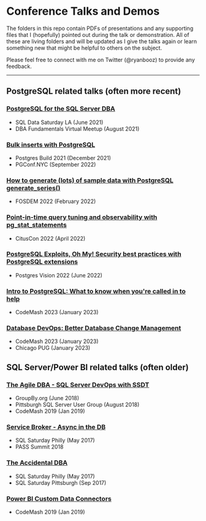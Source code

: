 # Conference Talks and Demos

The folders in this repo contain PDFs of presentations and any supporting files that I (hopefully) pointed out during the talk or demonstration. All of these are living folders and will be updated as I give the talks again or learn something new that might be helpful to others on the subject. 

Please feel free to connect with me on Twitter (@ryanbooz) to provide any feedback.

---
## PostgreSQL related talks (often more recent)

### [__PostgreSQL for the SQL Server DBA__](https://github.com/ryanbooz/Presentations/tree/master/Postgres%20for%20the%20SQL%20Server%20DBA) ###
 * SQL Data Saturday LA (June 2021)
 * DBA Fundamentals Virtual Meetup (August 2021)

### [__Bulk inserts with PostgreSQL__](https://github.com/ryanbooz/Presentations/tree/master/Bulk%20Inserts%20with%20PostgreSQL) ###
 * Postgres Build 2021 (December 2021)
 * PGConf.NYC (September 2022)

### [__How to generate (lots) of sample data with PostgreSQL generate_series()__](https://github.com/ryanbooz/Presentations/tree/master/How%20to%20generate%20(lots)%20of%20sample%20data%20with%20PostgreSQL%20generate_series())
 * FOSDEM 2022 (February 2022)


 ### [__Point-in-time query tuning and observability with pg_stat_statements__](https://github.com/ryanbooz/Presentations/tree/master/Postgres%20Database%20Monitoring%20with%20pg_stat_statements)
 * CitusCon 2022 (April 2022)


  ### [__PostgreSQL Exploits, Oh My! Security best practices with PostgreSQL extensions__](https://github.com/ryanbooz/Presentations/tree/master/PostgreSQL%20Exploits%20-%20Oh%20My%21)
 * Postgres Vision 2022 (June 2022)

 ### [__Intro to PostgreSQL: What to know when you're called in to help__](https://github.com/ryanbooz/Presentations/tree/master/Intro%20to%20PostgreSQL) ###
 * CodeMash 2023 (January 2023)

  ### [__Database DevOps: Better Database Change Management__](https://github.com/ryanbooz/Presentations/tree/master/Database%20DevOps%20-%20Better%20Database%20Change%20Management) ###
 * CodeMash 2023 (January 2023)
 * Chicago PUG (January 2023)

## SQL Server/Power BI related talks (often older)

 ### [__The Agile DBA - SQL Server DevOps with SSDT__](https://github.com/ryanbooz/Presentations/tree/master/The%20Agile%20DBA%20-%20SQL%20Server%20DevOps%20with%20SSDT) ###
 * GroupBy.org (June 2018)
 * Pittsburgh SQL Server User Group (August 2018)
 * CodeMash 2019 (Jan 2019)

### [__Service Broker - Async in the DB__](https://github.com/ryanbooz/presentations/tree/master/Service%20Broker%20-%20Async%20in%20the%20DB) ###
 * SQL Saturday Philly (May 2017)
 * PASS Summit 2018

### [__The Accidental DBA__](https://github.com/ryanbooz/presentations/tree/master/The%20Accidental%20DBA) ###
 * SQL Saturday Philly (May 2017)
 * SQL Saturday Pittsburgh (Sep 2017)

### [__Power BI Custom Data Connectors__](https://github.com/ryanbooz/Presentations/tree/master/Power%20BI%20Custom%20Data%20Connectors) ###
 * CodeMash 2019 (Jan 2019)